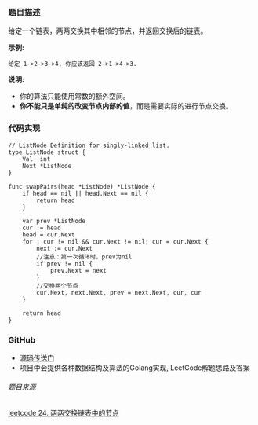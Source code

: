 ### 题目描述
给定一个链表，两两交换其中相邻的节点，并返回交换后的链表。

**示例:**
```
给定 1->2->3->4, 你应该返回 2->1->4->3.
```
**说明:**
- 你的算法只能使用常数的额外空间。
- **你不能只是单纯的改变节点内部的值**，而是需要实际的进行节点交换。

### 代码实现
```Golang
// ListNode Definition for singly-linked list.
type ListNode struct {
	Val  int
	Next *ListNode
}

func swapPairs(head *ListNode) *ListNode {
	if head == nil || head.Next == nil {
		return head
	}

	var prev *ListNode
	cur := head
	head = cur.Next
	for ; cur != nil && cur.Next != nil; cur = cur.Next {
		next := cur.Next
		//注意：第一次循环时，prev为nil
		if prev != nil {
			prev.Next = next
		}
		//交换两个节点
		cur.Next, next.Next, prev = next.Next, cur, cur
	}

	return head
}
```

### GitHub
- [源码传送门](https://github.com/TomorrowWu/golang-algorithms/blob/master/leetcode/0024.swap-nodes-in-pairs/src/swap-nodes-in-pairs.go)
- 项目中会提供各种数据结构及算法的Golang实现, LeetCode解题思路及答案

###### 题目来源
[leetcode 24. 两两交换链表中的节点](https://leetcode-cn.com/problems/swap-nodes-in-pairs/description/)




